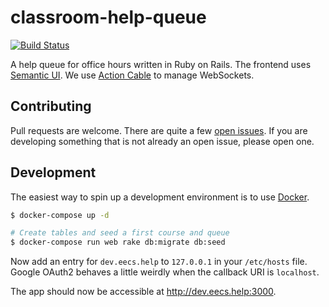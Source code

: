 # classroom-help-queue

[![Build Status](https://travis-ci.org/mterwill/classroom-help-queue.svg?branch=master)](https://travis-ci.org/mterwill/classroom-help-queue)

A help queue for office hours written in Ruby on Rails. The frontend uses
[Semantic UI](http://semantic-ui.com/). We use
[Action Cable](http://guides.rubyonrails.org/action_cable_overview.html) to
manage WebSockets.

## Contributing

Pull requests are welcome. There are quite a few
[open issues](https://github.com/mterwill/classroom-help-queue/issues). If you
are developing something that is not already an open issue, please open one.

## Development

The easiest way to spin up a development environment is to use
[Docker](https://docker.com).

```bash
$ docker-compose up -d

# Create tables and seed a first course and queue
$ docker-compose run web rake db:migrate db:seed
```

Now add an entry for `dev.eecs.help` to `127.0.0.1` in your `/etc/hosts` file.
Google OAuth2 behaves a little weirdly when the callback URI is `localhost`.

The app should now be accessible at http://dev.eecs.help:3000.
